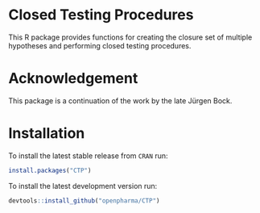 
# Closed Testing Procedures

This R package provides functions for creating the closure set of multiple hypotheses and performing closed testing procedures.


# Acknowledgement

This package is a continuation of the work by the late Jürgen Bock.



# Installation

To install the latest stable release from `CRAN` run:

```r
install.packages("CTP")
```

To install the latest development version run:

```r
devtools::install_github("openpharma/CTP")
```




